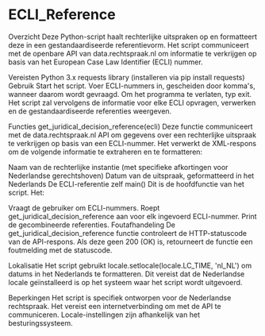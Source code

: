 ﻿# ECLI_Reference

Overzicht
Deze Python-script haalt rechterlijke uitspraken op en formatteert deze in een gestandaardiseerde referentievorm. Het script communiceert met de openbare API van data.rechtspraak.nl om informatie te verkrijgen op basis van het European Case Law Identifier (ECLI) nummer.

Vereisten
Python 3.x
requests library (installeren via pip install requests)
Gebruik
Start het script.
Voer ECLI-nummers in, gescheiden door komma's, wanneer daarom wordt gevraagd.
Om het programma te verlaten, typ exit.
Het script zal vervolgens de informatie voor elke ECLI opvragen, verwerken en de gestandaardiseerde referenties weergeven.

Functies
get_juridical_decision_reference(ecli)
Deze functie communiceert met de data.rechtspraak.nl API om gegevens over een rechterlijke uitspraak te verkrijgen op basis van een ECLI-nummer. Het verwerkt de XML-respons om de volgende informatie te extraheren en te formatteren:

Naam van de rechterlijke instantie (met specifieke afkortingen voor Nederlandse gerechtshoven)
Datum van de uitspraak, geformatteerd in het Nederlands
De ECLI-referentie zelf
main()
Dit is de hoofdfunctie van het script. Het:

Vraagt de gebruiker om ECLI-nummers.
Roept get_juridical_decision_reference aan voor elk ingevoerd ECLI-nummer.
Print de gecombineerde referenties.
Foutafhandeling
De get_juridical_decision_reference functie controleert de HTTP-statuscode van de API-respons. Als deze geen 200 (OK) is, retourneert de functie een foutmelding met de statuscode.

Lokalisatie
Het script gebruikt locale.setlocale(locale.LC_TIME, 'nl_NL') om datums in het Nederlands te formatteren. Dit vereist dat de Nederlandse locale geïnstalleerd is op het systeem waar het script wordt uitgevoerd.

Beperkingen
Het script is specifiek ontworpen voor de Nederlandse rechtspraak.
Het vereist een internetverbinding om met de API te communiceren.
Locale-instellingen zijn afhankelijk van het besturingssysteem.
